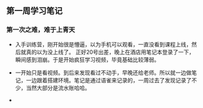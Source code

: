 ## 第一周学习笔记
### 第一次之难，难于上青天
+ 入手训练营，刚开始很是懵逼，以为手机可以观看，一直没看到课程上线，然后就真的以为没上线了。
正好20号出差，晚上在酒店用笔记本登录了一下，瞬间感到泪崩。于是开始疯狂学习视频，毕竟基础比较薄弱。

+ 一开始只是看视频。到后来发现看过不动手，早晚还给老师。所以就一边做笔记，一边跟着搭建环境。笔记是通过语雀来记录的，一周过去了发现记录了不少，当然大部分是流水账哈哈。
+
  